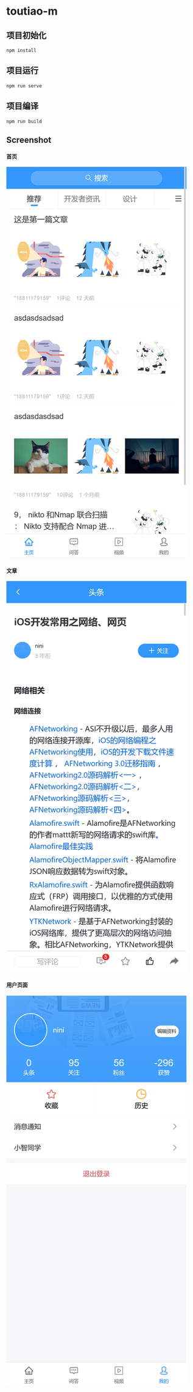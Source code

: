 # toutiao-m


## 项目初始化

```
npm install
```

## 项目运行

```
npm run serve
```

## 项目编译

```
npm run build
```

## Screenshot

#### 首页

![](./images/index.png)

#### 文章

![](./images/page.png)

#### 用户页面

![](./images/user.png)

